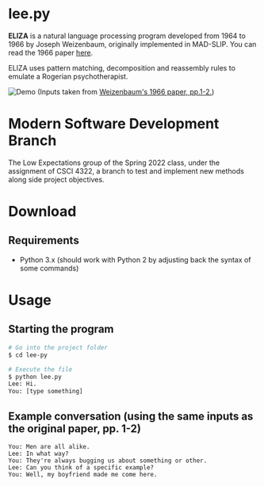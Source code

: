 # lee.py
**ELIZA** is a natural language processing program developed from 1964 to 1966 by Joseph Weizenbaum, 
originally implemented in MAD-SLIP. 
You can read the 1966 paper [here](https://dl.acm.org/doi/10.1145/365153.365168). 

ELIZA uses pattern matching, decomposition and reassembly rules 
to emulate a Rogerian psychotherapist.

![Demo](./demo.svg)
(Inputs taken from [Weizenbaum's 1966 paper, pp.1-2.](https://dl.acm.org/doi/10.1145/365153.365168))

# Modern Software Development Branch
The Low Expectations group of the Spring 2022 class, under the assignment of CSCI 4322, a branch to test and implement new methods along side project objectives.

# Download
## Requirements
- Python 3.x 
(should work with Python 2 by adjusting back the syntax of some commands)

# Usage
## Starting the program
```bash
# Go into the project folder
$ cd lee-py

# Execute the file
$ python lee.py
Lee: Hi.
You: [type something]
```

## Example conversation (using the same inputs as the original paper, pp. 1-2)
```
You: Men are all alike.
Lee: In what way?
You: They're always bugging us about something or other.
Lee: Can you think of a specific example?
You: Well, my boyfriend made me come here.

